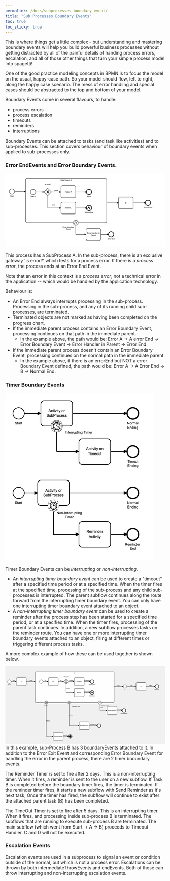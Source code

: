 ```yaml
---
permalink: /docs/subprocesses-boundary-event/
title: "Sub Processes Boundary Events"
toc: true
toc_sticky: true
---
```

This is where things get a little complex - but understanding and mastering boundary events will help you build powerful business processes without getting distracted by all of the painful details of handing process errors, escalation, and all of those other things that turn your simple process model into spagetti!

One of the good practice modeling concepts  in BPMN is to focus the model on the usual, happy-case path.  So your model should flow, left to right, along the happy case scenario.  The mess of error handling and special cases should be abstracted to the top and bottom of your model.

Boundary Events come in several flavours, to handle:

- process errors
- process escalation
- timeouts
- reminders
- interruptions

Boundary Events can be attached to tasks (and task like activities) and to sub-processes.  This section covers behaviour of boundary events when applied to sub-processes only.

### Error EndEvents and Error Boundary Events.

![Error Boundary Events](/assets/images/ErrorBoundaryInSubProcess.png "Error Boundary Events")

This process has a SubProcess A.  In the sub-process, there is an exclusive gateway 'is error?' which tests for a process error.  If there is a *process error*, the process ends at an Error End Event.

Note that an error in this context is a *process error*, not a technical error in the application -- which would be handled by the application technology.

Behaviour is:

- An Error End always interrupts processing in the sub-process.  Processing in the sub-process, and any of its running child sub-processes, are terminated.
- Terminated objects are not marked as having been completed on the progress chart.
- If the immediate parent process contains an Error Boundary Event, processing continues on that path in the immediate parent.
  - In the  example above, the path would be: Error A -> A error End -> Error Boundary Event -> Error Handler in Parent -> Error End.
- If the immediate parent process doesn't contain an Error Boundary Event, processing continues on the normal path in the immediate parent.
  - In the example above, if there is an errorEnd but NOT a error Boundary Event defined, the path would be: Error A -> A Error End -> B -> Normal End.

### Timer Boundary Events

![Timer Boundary Event Types](/assets/images/timerBoundaryEventTypes.png "Timer Boundary Event Types")

Timer Boundary Events can be *interrupting* or *non-interrupting*.

- An *interrupting timer boundary event* can be used to create a "timeout" after a specified time period or at a specified time.  When the timer fires at the specified time, processing of the sub-process and any child sub-processes is interrupted.  The parent subflow continues along the route forward from the interrupting timer boundary event.  You can only have one interrupting timer boundary event attached to an object.
- A *non-interrupting timer boundary event* can be used to create a reminder after the process step has been started for a specified time period, or at a specified time.  When the timer fires, processing of the parent task continues.  In addition, a new subflow processes tasks on the reminder route.  You can have one or more interrupting timer boundary events attached to an object, firing at different times or triggering different process tasks.

A more complex example of how these can be used together is shown below.

![Timer Boundary Event Example](/assets/images/timerBoundaryConditionsExample.png "Timer Boundary Event Example")
In this example, sub-Process B has 3 boundaryEvents attached to it.  In addition to the Error Exit Event and corresponding Error Boundary Event for handling the error in the parent process, there are 2 timer booundary events.

The Reminder Timer is set to fire after 2 days.  This is a non-interrupting timer.  When it fires, a reminder is sent to the user on a new subflow.  If Task B is completed before the boundary timer fires, the timer is terminated.  If the reminder timer fires, it starts a new subflow with Send Reminder as it's next task; Once the timer has fired, the subflow will continue to exist after the attached parent task (B) has been completed.

The TimeOut Timer is set to fire after 5 days.  This is an interrupting timer.  When it fires, and processing inside sub-process B is terminated.  The subflows that are running to execute sub-process B are terminated.  The main subflow (which went from Start -> A -> B) proceeds to Timeout Handler.  C and D will not be executed.

### Escalation Events

Escalation events are used in a subprocess to signal an event or condition outside of the normal, but which is not a process error.  Escalations can be thrown by both intermediateThrowEvents and endEvents.  Both of these can throw interrupting and non-interrupting escalation events.
